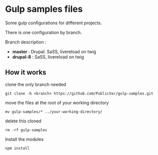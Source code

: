 # Gulp samples files

Some gulp configurations for different projects.

There is one configuration by branch.

Branch description :
* **master** : Drupal.
  SaSS, livereload on twig
* **drupal-8** : SaSS, livereload on twig

## How it works

clone the only branch needed
```
git clone -b <branch> https://github.com/PublicVar/gulp-samples.git
```
move the files at the root of your working directory
```
mv gulp-samples/* ../your-working-directory/
```
delete this cloned
```
rm -rf gulp-samples
```

Install the modules
```
npm install
```
